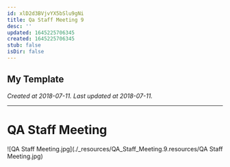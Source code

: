 ```yaml
---
id: xlD2d3BVjvYX5bSlu9gNi
title: Qa Staff Meeting 9
desc: ''
updated: 1645225706345
created: 1645225706345
stub: false
isDir: false
---
```

My Template
---

_Created at 2018-07-11._
_Last updated at 2018-07-11._




---

# QA Staff Meeting


![QA Staff Meeting.jpg](./_resources/QA_Staff_Meeting.9.resources/QA Staff Meeting.jpg)

